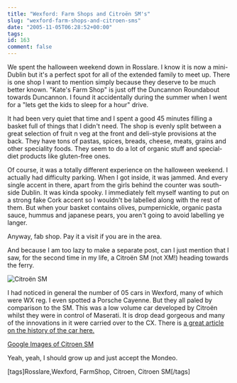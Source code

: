```yaml
---
title: "Wexford: Farm Shops and Citroën SM's"
slug: "wexford-farm-shops-and-citroen-sms"
date: "2005-11-05T06:28:52+00:00"
tags:
id: 163
comment: false
---
```


We spent the halloween weekend down in Rosslare. I know it is now a mini-Dublin but it's a perfect spot for all of the extended family to meet up. There is one shop I want to mention simply because they deserve to be much better known. "Kate's Farm Shop" is just off the Duncannon Roundabout towards Duncannon. I found it accidentally during the summer when I went for a "lets get the kids to sleep for a hour" drive.

It had been very quiet that time and I spent a good 45 minutes filling a basket full of things that I didn't need. The shop is evenly split between a great selection of fruit n veg at the front and deli-style provisions at the back. They have tons of pastas, spices, breads, cheese, meats, grains and other speciality foods. They seem to do a lot of organic stuff and special-diet products like gluten-free ones.

Of course, it was a totally different experience on the halloween weekend. I actually had difficulty parking. When I got inside, it was jammed. And every single accent in there, apart from the girls behind the counter was south-side Dublin. It was kinda spooky. I immediately felt myself wanting to put on a strong fake Cork accent so I wouldn't be labelled along with the rest of them. But when your basket contains olives, pumpernickle, organic pasta sauce, hummus and japanese pears, you aren't going to avoid labelling ye langer.

Anyway, fab shop. Pay it a visit if you are in the area.

And because I am too lazy to make a separate post, can I just mention that I saw, for the second time in my life, a Citroën SM (not XM!) heading towards the ferry. 

![Citroën SM](http://images.google.com/images?q=tbn:Ft-iRq4geSIJ:gallery.mudpuddle.co.nz/albums/citroen-sm/wip_citroen_sm_textures.sized.png)

I had noticed in general the number of 05 cars in Wexford, many of which were WX reg. I even spotted a Porsche Cayenne. But they all paled by comparison to the SM. This was a low volume car developed by Citroën whilst they were in control of Maserati. It is drop dead gorgeous and many of the innovations in it were carried over to the CX. There is [a great article on the history of the car here.](http://www.semantics.uk.com/history/)

[
Google Images of Citroen SM](http://images.google.com/images?q=citroen+sm+picture&hl=en&lr=&sa=N&tab=ii&oi=imagest)

Yeah, yeah, I should grow up and just accept the Mondeo.

[tags]Rosslare,Wexford, FarmShop, Citroen, Citroen SM[/tags]
